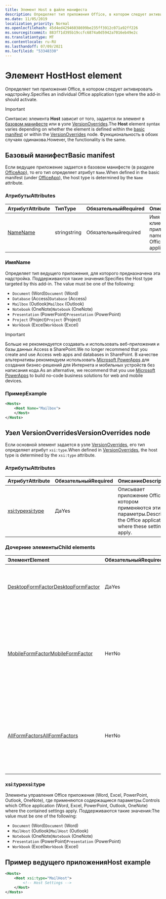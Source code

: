 ```yaml
---
title: Элемент Host в файле манифеста
description: Определяет тип приложения Office, в котором следует активировать надстройку.
ms.date: 11/05/2019
localization_priority: Normal
ms.openlocfilehash: 45d4ed42946038699be235ff3912c071a92ff226
ms.sourcegitcommit: 883f71d395b19ccfc6874a0d5942a7016eb49e2c
ms.translationtype: MT
ms.contentlocale: ru-RU
ms.lasthandoff: 07/09/2021
ms.locfileid: "53348330"
---
```

# <a name="host-element"></a><span data-ttu-id="a3931-103">Элемент Host</span><span class="sxs-lookup"><span data-stu-id="a3931-103">Host element</span></span>

<span data-ttu-id="a3931-104">Определяет тип приложения Office, в котором следует активировать надстройку.</span><span class="sxs-lookup"><span data-stu-id="a3931-104">Specifies an individual Office application type where the add-in should activate.</span></span>

> [!IMPORTANT]
> <span data-ttu-id="a3931-105">Синтаксис элемента **Host** зависит от того, задается ли элемент в [базовом манифесте](#basic-manifest) или в узле [VersionOverrides](#versionoverrides-node).</span><span class="sxs-lookup"><span data-stu-id="a3931-105">The **Host** element syntax varies depending on whether the element is defined within the [basic manifest](#basic-manifest) or within the [VersionOverrides](#versionoverrides-node) node.</span></span> <span data-ttu-id="a3931-106">Функциональность в обоих случаях одинакова.</span><span class="sxs-lookup"><span data-stu-id="a3931-106">However, the functionality is the same.</span></span>  

## <a name="basic-manifest"></a><span data-ttu-id="a3931-107">Базовый манифест</span><span class="sxs-lookup"><span data-stu-id="a3931-107">Basic manifest</span></span>

<span data-ttu-id="a3931-108">Если ведущее приложение задается в базовом манифесте (в разделе [OfficeApp](officeapp.md)), то его тип определяет атрибут `Name`.</span><span class="sxs-lookup"><span data-stu-id="a3931-108">When defined in the basic manifest (under [OfficeApp](officeapp.md)), the host type is determined by the `Name` attribute.</span></span>

### <a name="attributes"></a><span data-ttu-id="a3931-109">Атрибуты</span><span class="sxs-lookup"><span data-stu-id="a3931-109">Attributes</span></span>

| <span data-ttu-id="a3931-110">Атрибут</span><span class="sxs-lookup"><span data-stu-id="a3931-110">Attribute</span></span>     | <span data-ttu-id="a3931-111">Тип</span><span class="sxs-lookup"><span data-stu-id="a3931-111">Type</span></span>   | <span data-ttu-id="a3931-112">Обязательный</span><span class="sxs-lookup"><span data-stu-id="a3931-112">Required</span></span> | <span data-ttu-id="a3931-113">Описание</span><span class="sxs-lookup"><span data-stu-id="a3931-113">Description</span></span>                                      |
|:--------------|:-------|:---------|:-------------------------------------------------|
| [<span data-ttu-id="a3931-114">Name</span><span class="sxs-lookup"><span data-stu-id="a3931-114">Name</span></span>](#name) | <span data-ttu-id="a3931-115">string</span><span class="sxs-lookup"><span data-stu-id="a3931-115">string</span></span> | <span data-ttu-id="a3931-116">Обязательный</span><span class="sxs-lookup"><span data-stu-id="a3931-116">required</span></span> | <span data-ttu-id="a3931-117">Имя типа Office клиентского приложения.</span><span class="sxs-lookup"><span data-stu-id="a3931-117">The name of the type of Office client application.</span></span> |

### <a name="name"></a><span data-ttu-id="a3931-118">Имя</span><span class="sxs-lookup"><span data-stu-id="a3931-118">Name</span></span>

<span data-ttu-id="a3931-p102">Определяет тип ведущего приложения, для которого предназначена эта надстройка. Поддерживаются такие значения:</span><span class="sxs-lookup"><span data-stu-id="a3931-p102">Specifies the Host type targeted by this add-in. The value must be one of the following:</span></span>

- <span data-ttu-id="a3931-121">`Document` (Word)</span><span class="sxs-lookup"><span data-stu-id="a3931-121">`Document` (Word)</span></span>
- <span data-ttu-id="a3931-122">`Database` (Access)</span><span class="sxs-lookup"><span data-stu-id="a3931-122">`Database` (Access)</span></span>
- <span data-ttu-id="a3931-123">`Mailbox` (Outlook)</span><span class="sxs-lookup"><span data-stu-id="a3931-123">`Mailbox` (Outlook)</span></span>
- <span data-ttu-id="a3931-124">`Notebook` (OneNote)</span><span class="sxs-lookup"><span data-stu-id="a3931-124">`Notebook` (OneNote)</span></span>
- <span data-ttu-id="a3931-125">`Presentation` (PowerPoint)</span><span class="sxs-lookup"><span data-stu-id="a3931-125">`Presentation` (PowerPoint)</span></span>
- <span data-ttu-id="a3931-126">`Project` (Project)</span><span class="sxs-lookup"><span data-stu-id="a3931-126">`Project` (Project)</span></span>
- <span data-ttu-id="a3931-127">`Workbook` (Excel)</span><span class="sxs-lookup"><span data-stu-id="a3931-127">`Workbook` (Excel)</span></span>

> [!IMPORTANT]
> <span data-ttu-id="a3931-128">Больше не рекомендуется создавать и использовать веб-приложения и базы данных Access в SharePoint.</span><span class="sxs-lookup"><span data-stu-id="a3931-128">We no longer recommend that you create and use Access web apps and databases in SharePoint.</span></span> <span data-ttu-id="a3931-129">В качестве альтернативы рекомендуем использовать [Microsoft PowerApps](https://powerapps.microsoft.com/) для создания бизнес-решений для Интернета и мобильных устройств без написания кода.</span><span class="sxs-lookup"><span data-stu-id="a3931-129">As an alternative, we recommend that you use [Microsoft PowerApps](https://powerapps.microsoft.com/) to build no-code business solutions for web and mobile devices.</span></span>

### <a name="example"></a><span data-ttu-id="a3931-130">Пример</span><span class="sxs-lookup"><span data-stu-id="a3931-130">Example</span></span>

```xml
<Hosts>
    <Host Name="Mailbox">
    </Host>
</Hosts>
```

## <a name="versionoverrides-node"></a><span data-ttu-id="a3931-131">Узел VersionOverrides</span><span class="sxs-lookup"><span data-stu-id="a3931-131">VersionOverrides node</span></span>

<span data-ttu-id="a3931-132">Если основной элемент задается в узле [VersionOverrides](versionoverrides.md), его тип определяет атрибут `xsi:type`.</span><span class="sxs-lookup"><span data-stu-id="a3931-132">When defined in [VersionOverrides](versionoverrides.md), the host type is determined by the `xsi:type` attribute.</span></span>

### <a name="attributes"></a><span data-ttu-id="a3931-133">Атрибуты</span><span class="sxs-lookup"><span data-stu-id="a3931-133">Attributes</span></span>

|  <span data-ttu-id="a3931-134">Атрибут</span><span class="sxs-lookup"><span data-stu-id="a3931-134">Attribute</span></span>  |  <span data-ttu-id="a3931-135">Обязательный</span><span class="sxs-lookup"><span data-stu-id="a3931-135">Required</span></span>  |  <span data-ttu-id="a3931-136">Описание</span><span class="sxs-lookup"><span data-stu-id="a3931-136">Description</span></span>  |
|:-----|:-----|:-----|
|  [<span data-ttu-id="a3931-137">xsi:type</span><span class="sxs-lookup"><span data-stu-id="a3931-137">xsi:type</span></span>](#xsitype)  |  <span data-ttu-id="a3931-138">Да</span><span class="sxs-lookup"><span data-stu-id="a3931-138">Yes</span></span>  | <span data-ttu-id="a3931-139">Описывает приложение Office, в котором применяются эти параметры.</span><span class="sxs-lookup"><span data-stu-id="a3931-139">Describes the Office application where these settings apply.</span></span>|

### <a name="child-elements"></a><span data-ttu-id="a3931-140">Дочерние элементы</span><span class="sxs-lookup"><span data-stu-id="a3931-140">Child elements</span></span>

|  <span data-ttu-id="a3931-141">Элемент</span><span class="sxs-lookup"><span data-stu-id="a3931-141">Element</span></span> |  <span data-ttu-id="a3931-142">Обязательный</span><span class="sxs-lookup"><span data-stu-id="a3931-142">Required</span></span>  |  <span data-ttu-id="a3931-143">Описание</span><span class="sxs-lookup"><span data-stu-id="a3931-143">Description</span></span>  |
|:-----|:-----|:-----|
|  [<span data-ttu-id="a3931-144">DesktopFormFactor</span><span class="sxs-lookup"><span data-stu-id="a3931-144">DesktopFormFactor</span></span>](desktopformfactor.md)    |  <span data-ttu-id="a3931-145">Да</span><span class="sxs-lookup"><span data-stu-id="a3931-145">Yes</span></span>   |  <span data-ttu-id="a3931-146">Определяет параметры классического форм-фактора.</span><span class="sxs-lookup"><span data-stu-id="a3931-146">Defines the settings for the desktop form factor.</span></span> |
|  [<span data-ttu-id="a3931-147">MobileFormFactor</span><span class="sxs-lookup"><span data-stu-id="a3931-147">MobileFormFactor</span></span>](mobileformfactor.md)    |  <span data-ttu-id="a3931-148">Нет</span><span class="sxs-lookup"><span data-stu-id="a3931-148">No</span></span>   |  <span data-ttu-id="a3931-149">Определяет параметры мобильного форм-фактора.</span><span class="sxs-lookup"><span data-stu-id="a3931-149">Defines the settings for the mobile form factor.</span></span> <span data-ttu-id="a3931-150">**Примечание:** Этот элемент поддерживается только в Outlook iOS и Android.</span><span class="sxs-lookup"><span data-stu-id="a3931-150">**Note:** This element is only supported in Outlook on iOS and Android.</span></span> |
|  [<span data-ttu-id="a3931-151">AllFormFactors</span><span class="sxs-lookup"><span data-stu-id="a3931-151">AllFormFactors</span></span>](allformfactors.md)    |  <span data-ttu-id="a3931-152">Нет</span><span class="sxs-lookup"><span data-stu-id="a3931-152">No</span></span>   |  <span data-ttu-id="a3931-153">Определяет параметры всех форм-факторов.</span><span class="sxs-lookup"><span data-stu-id="a3931-153">Defines the settings for all form factors.</span></span> <span data-ttu-id="a3931-154">Используется только пользовательскими функциями в Excel.</span><span class="sxs-lookup"><span data-stu-id="a3931-154">Only used by custom functions in Excel.</span></span> |

### <a name="xsitype"></a><span data-ttu-id="a3931-155">xsi:type</span><span class="sxs-lookup"><span data-stu-id="a3931-155">xsi:type</span></span>

<span data-ttu-id="a3931-156">Элементы управления Office приложения (Word, Excel, PowerPoint, Outlook, OneNote), где применяются содержащиеся параметры.</span><span class="sxs-lookup"><span data-stu-id="a3931-156">Controls which Office application (Word, Excel, PowerPoint, Outlook, OneNote) where the contained settings apply.</span></span> <span data-ttu-id="a3931-157">Поддерживаются такие значения:</span><span class="sxs-lookup"><span data-stu-id="a3931-157">The value must be one of the following:</span></span>

- <span data-ttu-id="a3931-158">`Document` (Word)</span><span class="sxs-lookup"><span data-stu-id="a3931-158">`Document` (Word)</span></span>
- <span data-ttu-id="a3931-159">`MailHost` (Outlook)</span><span class="sxs-lookup"><span data-stu-id="a3931-159">`MailHost` (Outlook)</span></span>
- <span data-ttu-id="a3931-160">`Notebook` (OneNote)</span><span class="sxs-lookup"><span data-stu-id="a3931-160">`Notebook` (OneNote)</span></span>
- <span data-ttu-id="a3931-161">`Presentation` (PowerPoint)</span><span class="sxs-lookup"><span data-stu-id="a3931-161">`Presentation` (PowerPoint)</span></span>
- <span data-ttu-id="a3931-162">`Workbook` (Excel)</span><span class="sxs-lookup"><span data-stu-id="a3931-162">`Workbook` (Excel)</span></span>

## <a name="host-example"></a><span data-ttu-id="a3931-163">Пример ведущего приложения</span><span class="sxs-lookup"><span data-stu-id="a3931-163">Host example</span></span>

```xml
<Hosts>
    <Host xsi:type="MailHost">
        <!-- Host Settings -->
    </Host>
</Hosts>
```

